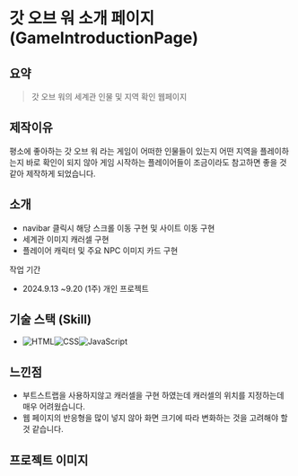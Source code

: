# 갓 오브 워 소개 페이지 (GameIntroductionPage)
## 요약
> 갓 오브 워의 세계관 인물 및 지역 확인 웹페이지

## 제작이유
평소에 좋아하는 갓 오브 워 라는 게임이 어떠한 인물들이 있는지 어떤 지역을 플레이하는지 바로 확인이 되지 않아 게임 시작하는 플레이어들이 
조금이라도 참고하면 좋을 것 같아 제작하게 되었습니다.

## 소개
- navibar 클릭시 해당 스크롤 이동 구현 및 사이트 이동 구현
- 세계관 이미지 캐러셀 구현
- 플레이어 캐릭터 및 주요 NPC 이미지 카드 구현

작업 기간
- 2024.9.13 ~9.20 (1주)
개인 프로젝트

## 기술 스택 (Skill)
 - ![HTML](https://img.shields.io/badge/HTML-E34F26?style=for-the-badge&logo=html5&logoColor=white)![CSS](https://img.shields.io/badge/CSS-1572B6?style=for-the-badge&logo=css3&logoColor=white)![JavaScript](https://img.shields.io/badge/JavaScript-F7DF1E?style=for-the-badge&logo=javascript&logoColor=black)


## 느낀점
- 부트스트랩을 사용하지않고 캐러셀을 구현 하였는데 캐러셀의 위치를 지정하는데 매우 어려웠습니다.
- 웹 페이지의 반응형을 많이 넣지 않아 화면 크기에 따라 변화하는 것을 고려해야 할 것 같습니다.

## 프로젝트 이미지

